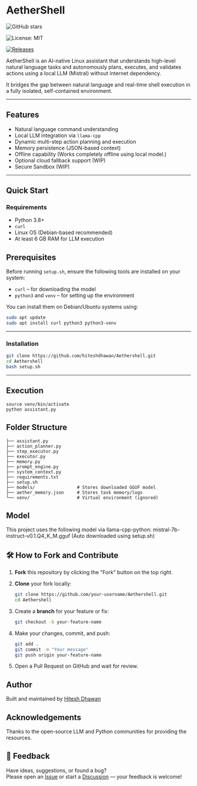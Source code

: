 
# AetherShell
![GitHub stars](https://img.shields.io/github/stars/hiteshdhawan/Aethershell?style=social)

![License: MIT](https://img.shields.io/badge/License-MIT-blue.svg)

[![Releases](https://img.shields.io/github/v/release/hiteshdhawan/Aethershell?label=Latest%20Release)](https://github.com/hiteshdhawan/Aethershell/releases)


AetherShell is an AI-native Linux assistant that understands high-level natural language tasks and autonomously plans, executes, and validates actions using a local LLM (Mistral) without internet dependency.

It bridges the gap between natural language and real-time shell execution in a fully isolated, self-contained environment.

---

## Features

- Natural language command understanding
- Local LLM integration via `llama-cpp`
- Dynamic multi-step action planning and execution
- Memory persistence (JSON-based context)
- Offline capability (Works completely offline using local model.)
- Optional cloud fallback support (WIP)
- Secure Sandbox (WIP)

---

## Quick Start

### Requirements

- Python 3.8+
- `curl`
- Linux OS (Debian-based recommended)
- At least 6 GB RAM for LLM execution
  
## Prerequisites

Before running `setup.sh`, ensure the following tools are installed on your system:

- `curl` – for downloading the model
- `python3` and `venv` – for setting up the environment

You can install them on Debian/Ubuntu systems using:

```bash
sudo apt update
sudo apt install curl python3 python3-venv
```
---
### Installation

```bash
git clone https://github.com/hiteshdhawan/Aethershell.git
cd Aethershell
bash setup.sh
```


---
## Execution

```
source venv/bin/activate
python assistant.py
```


## Folder Structure
```aethershell/
├── assistant.py
├── action_planner.py
├── step_executor.py
├── executor.py
├── memory.py
├── prompt_engine.py
├── system_context.py
├── requirements.txt
├── setup.sh
├── models/                # Stores downloaded GGUF model
├── aether_memory.json     # Stores task memory/logs
└── venv/                  # Virtual environment (ignored)
```

## Model
This project uses the following model via llama-cpp-python:
mistral-7b-instruct-v0.1.Q4_K_M.gguf (Auto downloaded using setup.sh)

## 🛠️ How to Fork and Contribute

1. **Fork** this repository by clicking the "Fork" button on the top right.
2. **Clone** your fork locally:

   ```bash
   git clone https://github.com/your-username/Aethershell.git
   cd Aethershell
   ```
3. Create a **branch** for your feature or fix:
   
   ```bash
   git checkout -b your-feature-name
   ```
4. Make your changes, commit, and push:

   ```bash
   git add .
   git commit -m "Your message"
   git push origin your-feature-name
   ```

5. Open a Pull Request on GitHub and wait for review.

##  Author

Built and maintained by [Hitesh Dhawan](https://github.com/hiteshdhawan)

## Acknowledgements

Thanks to the open-source LLM and Python communities for providing the resources.

## 📣 Feedback

Have ideas, suggestions, or found a bug?  
Please open an [Issue](https://github.com/hiteshdhawan/Aethershell/issues) or start a [Discussion](https://github.com/hiteshdhawan/Aethershell/discussions) — your feedback is welcome!
